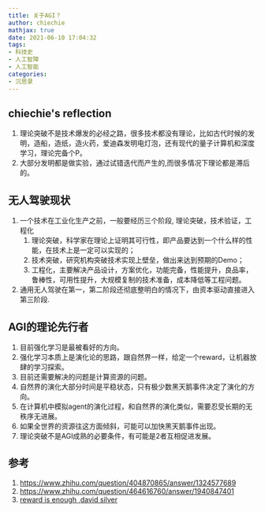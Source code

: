 ```yaml
---
title: 关于AGI？
author: chiechie
mathjax: true
date: 2021-06-10 17:04:32
tags: 
- 科技史
- 人工智障
- 人工智能
categories:
- 沉思录
---
```



## chiechie's reflection

1. 理论突破不是技术爆发的必经之路，很多技术都没有理论，比如古代时候的发明，造船，造纸，造火药，爱迪森发明电灯泡，还有现代的量子计算机和深度学习，理论完备个P。
2. 大部分发明都是做实验，通过试错迭代而产生的,而很多情况下理论都是滞后的。


## 无人驾驶现状

1. 一个技术在工业化生产之前，一般要经历三个阶段, 理论突破，技术验证，工程化
    1. 理论突破，科学家在理论上证明其可行性，即产品要达到一个什么样的性能，在技术上是一定可以实现的；
    2. 技术突破，研究机构突破技术实现上壁垒，做出来达到预期的Demo；
    3. 工程化，主要解决产品设计，方案优化，功能完备，性能提升，良品率，鲁棒性，可用性提升，大规模复制的技术准备，成本降低等工程问题。
2. 通用无人驾驶在第一，第二阶段还彻底整明白的情况下，由资本驱动直接进入第三阶段.


## AGI的理论先行者

1. 目前强化学习是最被看好的方向。
2. 强化学习本质上是演化论的思路，跟自然界一样，给定一个reward，让机器放肆的学习探索。
3. 目前还需要解决的问题是计算资源的问题。
4. 自然界的演化大部分时间是平稳状态，只有极少数黑天鹅事件决定了演化的方向。
5. 在计算机中模拟agent的演化过程，和自然界的演化类似，需要忍受长期的无秩序无进展。
6. 如果全世界的资源往这方面倾斜，可能可以加快黑天鹅事件出现。
7. 理论突破不是AGI成熟的必要条件，有可能是2者互相促进发展。


## 参考
1. https://www.zhihu.com/question/404870865/answer/1324577689
2. https://www.zhihu.com/question/464616760/answer/1940847401
3. [reward is enough ,david silver](https://www.sciencedirect.com/science/article/pii/S0004370221000862)